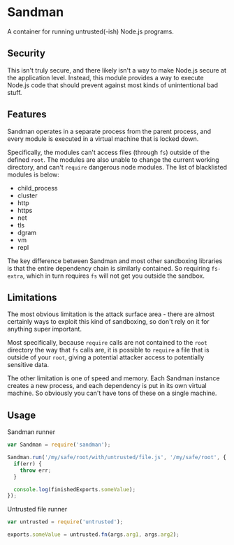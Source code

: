 Sandman
=======

A container for running untrusted(-ish) Node.js programs.


Security
--------
This isn't truly secure, and there likely isn't a way to make Node.js secure at the application level. Instead, this module provides a way to execute Node.js code that should prevent against most kinds of unintentional bad stuff.

Features
--------
Sandman operates in a separate process from the parent process, and every module is executed in a virtual machine that is locked down.

Specifically, the modules can't access files (through `fs`) outside of the defined `root`. The modules are also unable to change the current working directory, and can't `require` dangerous node modules. The list of blacklisted modules is below:

- child_process
- cluster
- http
- https
- net
- tls
- dgram
- vm
- repl

The key difference between Sandman and most other sandboxing libraries is that the entire dependency chain is similarly contained. So requiring `fs-extra`, which in turn requires `fs` will not get you outside the sandbox.

Limitations
-----------
The most obvious limitation is the attack surface area - there are almost certainly ways to exploit this kind of sandboxing, so don't rely on it for anything super important.

Most specifically, because `require` calls are not contained to the `root` directory the way that `fs` calls are, it is possible to `require` a file that is outside of your `root`, giving a potential attacker access to potentially sensitive data.

The other limitation is one of speed and memory. Each Sandman instance creates a new process, and each dependency is put in its own virtual machine. So obviously you can't have tons of these on a single machine.

Usage
-----

Sandman runner

```javascript
var Sandman = require('sandman');

Sandman.run('/my/safe/root/with/untrusted/file.js', '/my/safe/root', { arg1: "some_argument", arg2: 42 }, function (err, finishedExports) {
  if(err) {
    throw err;
  }

  console.log(finishedExports.someValue);
});
```

Untrusted file runner

```javascript
var untrusted = require('untrusted');

exports.someValue = untrusted.fn(args.arg1, args.arg2);

```
